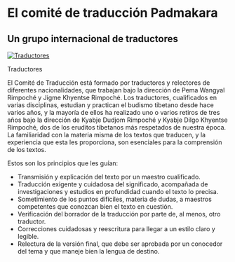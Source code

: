 #  El comité de traducción Padmakara 

##  Un grupo internacional de traductores 

[ ![Traductores](/images/img_translation_group-150x150.jpg) ](/images/img_translation_group.jpg)

Traductores 

El Comité de Traducción está formado por traductores y relectores de diferentes nacionalidades, que trabajan bajo la dirección de Pema Wangyal Rimpoché y Jigme Khyentse Rimpoché. Los traductores, cualificados en varias disciplinas, estudian y practican el budismo tibetano desde hace varios años, y la mayoría de ellos ha realizado uno o varios retiros de tres años bajo la dirección de Kyabje Dudjom Rimpoché y Kyabje Dilgo Khyentse Rimpoché, dos de los eruditos tibetanos más respetados de nuestra época. La familiaridad con la materia misma de los textos que traducen, y la experiencia que esta les proporciona, son esenciales para la comprensión de los textos. 

Estos son los principios que les guían: 

  * Transmisión y explicación del texto por un maestro cualificado. 
  * Traducción exigente y cuidadosa del significado, acompañada de investigaciones y estudios en profundidad cuando el texto lo precisa. 
  * Sometimiento de los puntos difíciles, materia de dudas, a maestros competentes que conozcan bien el texto en cuestión. 
  * Verificación del borrador de la traducción por parte de, al menos, otro traductor. 
  * Correcciones cuidadosas y reescritura para llegar a un estilo claro y legible. 
  * Relectura de la versión final, que debe ser aprobada por un conocedor del tema y que maneje bien la lengua de destino. 


